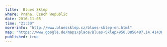 ```yaml
---
title:  Blues Sklep
where: Praha, Czech Republic
date: 2016-11-05
time: "21:30"
more-info: "http://www.bluessklep.cz/blues-sklep-en.html"
map: "https://www.google.de/maps/place/Blues+Sklep/@50.0850487,14.4143634,17z/data=!3m1!4b1!4m5!3m4!1s0x470b94ef138f78c1:0xd7900926797c0c68!8m2!3d50.0850453!4d14.4165574"
published: true
---
```

